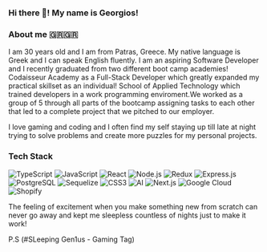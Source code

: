 ### Hi there 👋! My name is Georgios!

### About me 🇬🇷🇬🇷

I am 30 years old and I am from Patras, Greece. My native language is Greek and I can speak English fluently.
I am an aspiring Software Developer and I recently graduated from two different boot camp academies!
Codaisseur Academy as a Full-Stack Developer which greatly expanded my practical skillset as an individual! 
School of Applied Technology </Salt> which trained developers in a work programming enviroment.We worked as a group of 5 through all parts of
the bootcamp assigning tasks to each other that led to a complete project that we pitched to our employer. 

I love gaming and coding and I often find my self staying up till late at night trying to solve problems and create more puzzles for my personal projects. 

### Tech Stack

![TypeScript](https://img.shields.io/badge/TypeScript-3178C6?logo=typescript&logoColor=white&style=for-the-badge)
![JavaScript](https://img.shields.io/badge/JavaScript-F7DF1E?logo=javascript&logoColor=black&style=for-the-badge)
![React](https://img.shields.io/badge/React-61DAFB?logo=react&logoColor=black&style=for-the-badge)
![Node.js](https://img.shields.io/badge/Node.js-339933?logo=node.js&logoColor=white&style=for-the-badge)
![Redux](https://img.shields.io/badge/Redux-764ABC?logo=redux&logoColor=white&style=for-the-badge)
![Express.js](https://img.shields.io/badge/Express.js-000000?logo=express&logoColor=white&style=for-the-badge)
![PostgreSQL](https://img.shields.io/badge/PostgreSQL-4169E1?logo=postgresql&logoColor=white&style=for-the-badge)
![Sequelize](https://img.shields.io/badge/Sequelize-52B0E7?logo=sequelize&logoColor=white&style=for-the-badge)
![CSS3](https://img.shields.io/badge/CSS3-1572B6?logo=css3&logoColor=white&style=for-the-badge)
![AI](https://img.shields.io/badge/AI-FF6F00?logo=ai&logoColor=white&style=for-the-badge)
![Next.js](https://img.shields.io/badge/Next.js-000000?logo=next.js&logoColor=white&style=for-the-badge)
![Google Cloud](https://img.shields.io/badge/Google%20Cloud-4285F4?logo=google-cloud&logoColor=white&style=for-the-badge)
![Shopify](https://img.shields.io/badge/Shopify-7AB55C?logo=shopify&logoColor=white&style=for-the-badge)


The feeling of excitement when you make something new from scratch can never go away and kept me sleepless countless of nights just to make it work!

P.S (#SLeeping Gen1us - Gaming Tag)
